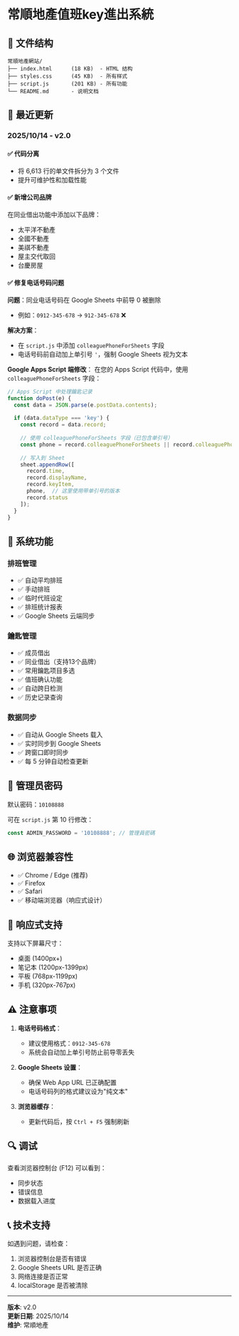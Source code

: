 # 常順地產值班key進出系統

## 📁 文件结构

```
常順地產網站/
├── index.html      (18 KB)  - HTML 结构
├── styles.css      (45 KB)  - 所有样式
├── script.js       (201 KB) - 所有功能
└── README.md       - 说明文档
```

## 🔧 最近更新

### 2025/10/14 - v2.0

#### ✅ 代码分离
- 将 6,613 行的单文件拆分为 3 个文件
- 提升可维护性和加载性能

#### ✅ 新增公司品牌
在同业借出功能中添加以下品牌：
- 太平洋不動產
- 全國不動產
- 美祺不動產
- 屋主交代取回
- 台慶房屋

#### ✅ 修复电话号码问题
**问题**：同业电话号码在 Google Sheets 中前导 0 被删除
- 例如：`0912-345-678` → `912-345-678` ❌

**解决方案**：
- 在 `script.js` 中添加 `colleaguePhoneForSheets` 字段
- 电话号码前自动加上单引号 `'`，强制 Google Sheets 视为文本

**Google Apps Script 端修改**：
在您的 Apps Script 代码中，使用 `colleaguePhoneForSheets` 字段：

```javascript
// Apps Script 中处理鑰匙记录
function doPost(e) {
  const data = JSON.parse(e.postData.contents);
  
  if (data.dataType === 'key') {
    const record = data.record;
    
    // 使用 colleaguePhoneForSheets 字段（已包含单引号）
    const phone = record.colleaguePhoneForSheets || record.colleaguePhone || '';
    
    // 写入到 Sheet
    sheet.appendRow([
      record.time,
      record.displayName,
      record.keyItem,
      phone,  // 这里使用带单引号的版本
      record.status
    ]);
  }
}
```

## 📌 系统功能

### 排班管理
- ✅ 自动平均排班
- ✅ 手动排班
- ✅ 临时代班设定
- ✅ 排班统计报表
- ✅ Google Sheets 云端同步

### 鑰匙管理
- ✅ 成员借出
- ✅ 同业借出（支持13个品牌）
- ✅ 常用鑰匙项目多选
- ✅ 值班确认功能
- ✅ 自动跨日检测
- ✅ 历史记录查询

### 数据同步
- ✅ 自动从 Google Sheets 载入
- ✅ 实时同步到 Google Sheets
- ✅ 跨窗口即时同步
- ✅ 每 5 分钟自动检查更新

## 🔑 管理员密码

默认密码：`10108888`

可在 `script.js` 第 10 行修改：
```javascript
const ADMIN_PASSWORD = '10108888'; // 管理員密碼
```

## 🌐 浏览器兼容性

- ✅ Chrome / Edge (推荐)
- ✅ Firefox
- ✅ Safari
- ✅ 移动端浏览器（响应式设计）

## 📱 响应式支持

支持以下屏幕尺寸：
- 桌面 (1400px+)
- 笔记本 (1200px-1399px)
- 平板 (768px-1199px)
- 手机 (320px-767px)

## ⚠️ 注意事项

1. **电话号码格式**：
   - 建议使用格式：`0912-345-678`
   - 系统会自动加上单引号防止前导零丢失

2. **Google Sheets 设置**：
   - 确保 Web App URL 已正确配置
   - 电话号码列的格式建议设为"纯文本"

3. **浏览器缓存**：
   - 更新代码后，按 `Ctrl + F5` 强制刷新

## 🔍 调试

查看浏览器控制台 (F12) 可以看到：
- 同步状态
- 错误信息
- 数据载入进度

## 📞 技术支持

如遇到问题，请检查：
1. 浏览器控制台是否有错误
2. Google Sheets URL 是否正确
3. 网络连接是否正常
4. localStorage 是否被清除

---

**版本**: v2.0  
**更新日期**: 2025/10/14  
**维护**: 常順地產


